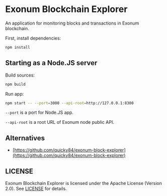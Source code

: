 # Exonum Blockchain Explorer

An application for monitoring blocks and transactions in Exonum blockchain.

First, install dependencies:

```sh
npm install
```

## Starting as a Node.JS server

Build sources:

```sh
npm build
```

Run app:

```sh
npm start -- --port=3000 --api-root=http://127.0.0.1:8300
```

`--port` is a port for Node.JS app.

`--api-root` is a root URL of Exonum node public API.

## Alternatives

* [https://github.com/quicky84/exonum-block-explorer](https://github.com/quicky84/exonum-block-explorer)

## LICENSE

Exonum Blockchain Explorer is licensed under the Apache License (Version 2.0). See [LICENSE](https://github.com/exonum/blockchain-explorer/blob/master/LICENSE) for details.
